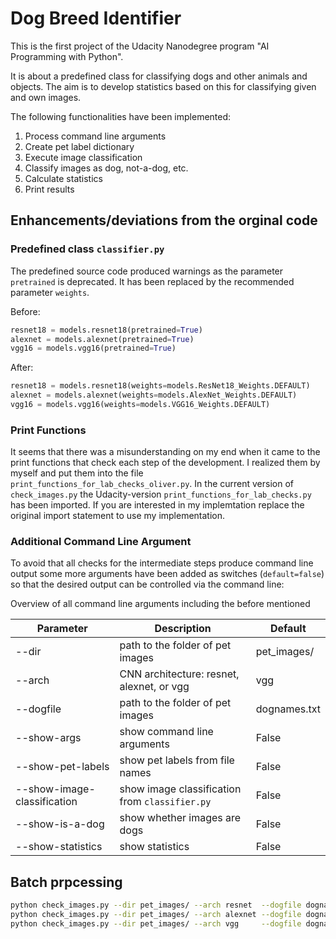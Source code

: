 # Dog Breed Identifier

This is the first project of the Udacity Nanodegree program "AI Programming with Python".

It is about a predefined class for classifying dogs and other animals and objects.
The aim is to develop statistics based on this for classifying given and own images.

The following functionalities have been implemented:
1. Process command line arguments
2. Create pet label dictionary
3. Execute image classification
4. Classify images as dog, not-a-dog, etc.
5. Calculate statistics
6. Print results

## Enhancements/deviations from the orginal code

### Predefined class ```classifier.py```
The predefined source code produced warnings as the parameter ```pretrained``` is deprecated.
It has been replaced by the recommended parameter ```weights```.

Before:
```python
resnet18 = models.resnet18(pretrained=True)
alexnet = models.alexnet(pretrained=True)
vgg16 = models.vgg16(pretrained=True)
```

After:
```python
resnet18 = models.resnet18(weights=models.ResNet18_Weights.DEFAULT)
alexnet = models.alexnet(weights=models.AlexNet_Weights.DEFAULT)
vgg16 = models.vgg16(weights=models.VGG16_Weights.DEFAULT)
```

### Print Functions
It seems that there was a misunderstanding on my end when it came to the print functions
that check each step of the development. I realized them by myself and put them into the
file ```print_functions_for_lab_checks_oliver.py```. In the current version of ```check_images.py```
the Udacity-version ```print_functions_for_lab_checks.py``` has been imported. If you are
interested in my implemtation replace the original import statement to use my implementation.

### Additional Command Line Argument
To avoid that all checks for the intermediate steps produce command line output some 
more arguments have been added as switches (```default=false```) so that the desired
output can be controlled via the command line:

Overview of all command line arguments including the before mentioned

| Parameter                   | Description                                        | Default      |
| --------------------------- | -------------------------------------------------- | ------------ |
| --dir                       | path to the folder of pet images                   | pet_images/  |
| --arch                      | CNN architecture: resnet, alexnet, or vgg          | vgg          |
| --dogfile                   | path to the folder of pet images                   | dognames.txt |
| --show-args                 | show command line arguments                        | False        |
| --show-pet-labels           | show pet labels from file names                    | False        |
| --show-image-classification | show image classification from ```classifier.py``` | False        |
| --show-is-a-dog             | show whether images are dogs                       | False        |
| --show-statistics           | show statistics                                    | False        |

## Batch prpcessing

```bash
python check_images.py --dir pet_images/ --arch resnet  --dogfile dognames.txt > resnet_pet-images.txt
python check_images.py --dir pet_images/ --arch alexnet --dogfile dognames.txt > alexnet_pet-images.txt
python check_images.py --dir pet_images/ --arch vgg     --dogfile dognames.txt > vgg_pet-images.txt
```